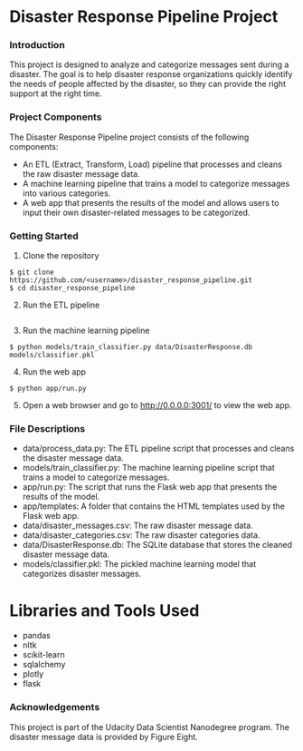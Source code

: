 # Disaster Response Pipeline Project

### Introduction
This project is designed to analyze and categorize messages sent during a disaster. The goal is to help disaster response organizations quickly identify the needs of people affected by the disaster, so they can provide the right support at the right time.

### Project Components
The Disaster Response Pipeline project consists of the following components:

- An ETL (Extract, Transform, Load) pipeline that processes and cleans the raw disaster message data.
- A machine learning pipeline that trains a model to categorize messages into various categories.
- A web app that presents the results of the model and allows users to input their own disaster-related messages to be categorized.

### Getting Started
1. Clone the repository
```
$ git clone https://github.com/<username>/disaster_response_pipeline.git
$ cd disaster_response_pipeline
```
2. Run the ETL pipeline

```$ python data/process_data.py data/disaster_messages.csv data/disaster_categories.csv data/DisasterResponse.db
```
3. Run the machine learning pipeline
```
$ python models/train_classifier.py data/DisasterResponse.db models/classifier.pkl
```
4. Run the web app
```
$ python app/run.py
```
5. Open a web browser and go to http://0.0.0.0:3001/ to view the web app.

### File Descriptions
- data/process_data.py: The ETL pipeline script that processes and cleans the disaster message data.
- models/train_classifier.py: The machine learning pipeline script that trains a model to categorize messages.
- app/run.py: The script that runs the Flask web app that presents the results of the model.
- app/templates: A folder that contains the HTML templates used by the Flask web app.
- data/disaster_messages.csv: The raw disaster message data.
- data/disaster_categories.csv: The raw disaster categories data.
- data/DisasterResponse.db: The SQLite database that stores the cleaned disaster message data.
- models/classifier.pkl: The pickled machine learning model that categorizes disaster messages.

# Libraries and Tools Used
- pandas
- nltk
- scikit-learn
- sqlalchemy
- plotly
- flask

### Acknowledgements
This project is part of the Udacity Data Scientist Nanodegree program. The disaster message data is provided by Figure Eight.
